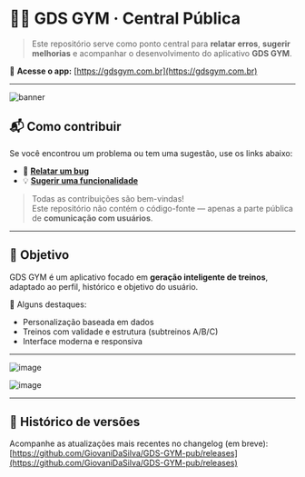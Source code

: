 # 🏋️‍♂️ GDS GYM · Central Pública

> Este repositório serve como ponto central para **relatar erros**, **sugerir melhorias** e acompanhar o desenvolvimento do aplicativo **GDS GYM**.

🔗 **Acesse o app:** [https://gdsgym.com.br](https://gdsgym.com.br)

---

![banner](https://github.com/user-attachments/assets/d5e1d54b-bf8c-4d8f-8c9c-ae22cb16d3ff)

## 📬 Como contribuir

Se você encontrou um problema ou tem uma sugestão, use os links abaixo:

- 🐞 [**Relatar um bug**](https://github.com/GiovaniDaSilva/GDS-GYM-pub/issues/new?labels=bug&template=bug_report.md)
- 💡 [**Sugerir uma funcionalidade**](https://github.com/GiovaniDaSilva/GDS-GYM-pub/issues/new?labels=enhancement&template=feature_request.md)

> Todas as contribuições são bem-vindas!  
> Este repositório não contém o código-fonte — apenas a parte pública de **comunicação com usuários**.

---

## 📌 Objetivo

GDS GYM é um aplicativo focado em **geração inteligente de treinos**, adaptado ao perfil, histórico e objetivo do usuário.

🎯 Alguns destaques:

- Personalização baseada em dados
- Treinos com validade e estrutura (subtreinos A/B/C)
- Interface moderna e responsiva

---

![image](https://github.com/user-attachments/assets/db120bbe-db4e-4348-8abe-917b634d668e)

![image](https://github.com/user-attachments/assets/ee8b64e0-6b42-45a6-b598-75c650106307)



---

## 📄 Histórico de versões

Acompanhe as atualizações mais recentes no changelog (em breve):  
[https://github.com/GiovaniDaSilva/GDS-GYM-pub/releases](https://github.com/GiovaniDaSilva/GDS-GYM-pub/releases)
